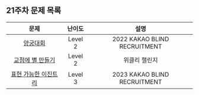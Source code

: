 ## 21주차 문제 목록

|                                           문제                                           | 난이도  |             설명             |
| :--------------------------------------------------------------------------------------: | :-----: | :--------------------------: |
|       [양궁대회](https://school.programmers.co.kr/learn/courses/30/lessons/92342)        | Level 2 | 2022 KAKAO BLIND RECRUITMENT |
|   [교점에 별 만들기](https://school.programmers.co.kr/learn/courses/30/lessons/87377)    | Level 2 |        위클리 챌린지         |
| [표현 가능한 이진트리](https://school.programmers.co.kr/learn/courses/30/lessons/150367) | Level 3 | 2023 KAKAO BLIND RECRUITMENT |
